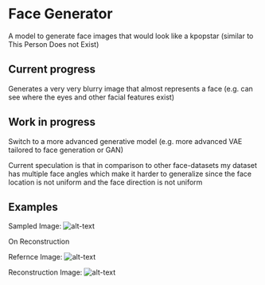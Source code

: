 # Face Generator
A model to generate face images that would look like a kpopstar (similar to This Person Does not Exist)
## Current progress
Generates a very very blurry image that almost represents a face (e.g. can see where the eyes and other facial features exist)
## Work in progress
Switch to a more advanced generative model (e.g. more advanced VAE tailored to face generation or GAN)

Current speculation is that in comparison to other face-datasets my dataset has multiple face angles which make it harder to generalize
since the face location is not uniform and the face direction is not uniform

## Examples
Sampled Image:
![alt-text](https://i.imgur.com/HpZBpck.png)

On Reconstruction

Refernce Image:
![alt-text](https://i.imgur.com/e3sptQi.jpg)

Reconstruction Image:
![alt-text](https://i.imgur.com/PoUK7v0.png)
